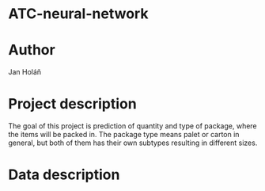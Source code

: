ATC-neural-network
===

# Author
Jan Holáň

# Project description
The goal of this project is prediction of quantity and type of package, where the items will be packed in. The package type means palet or carton in general, but both of them has their own subtypes resulting in different sizes.

# Data description
